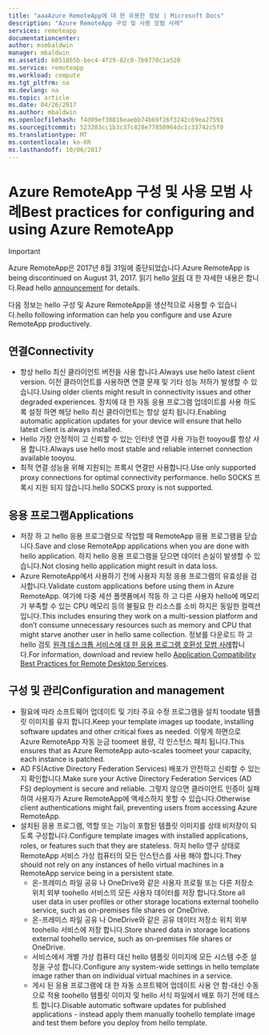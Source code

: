 ```yaml
---
title: "aaaAzure RemoteApp에 대 한 유용한 정보 | Microsoft Docs"
description: "Azure RemoteApp 구성 및 사용 모범 사례"
services: remoteapp
documentationcenter: 
author: msmbaldwin
manager: mbaldwin
ms.assetid: b851865b-bec4-4f29-82c0-7b9770c1a520
ms.service: remoteapp
ms.workload: compute
ms.tgt_pltfrm: na
ms.devlang: na
ms.topic: article
ms.date: 04/26/2017
ms.author: mbaldwin
ms.openlocfilehash: f4d09ef30816eaebb74b69f26f3242c69ea27591
ms.sourcegitcommit: 523283cc1b3c37c428e77850964dc1c33742c5f0
ms.translationtype: MT
ms.contentlocale: ko-KR
ms.lasthandoff: 10/06/2017
---
```

# <a name="best-practices-for-configuring-and-using-azure-remoteapp"></a><span data-ttu-id="c8e62-103">Azure RemoteApp 구성 및 사용 모범 사례</span><span class="sxs-lookup"><span data-stu-id="c8e62-103">Best practices for configuring and using Azure RemoteApp</span></span>
> [!IMPORTANT]
> <span data-ttu-id="c8e62-104">Azure RemoteApp은 2017년 8월 31일에 중단되었습니다.</span><span class="sxs-lookup"><span data-stu-id="c8e62-104">Azure RemoteApp is being discontinued on August 31, 2017.</span></span> <span data-ttu-id="c8e62-105">읽기 hello [알림](https://blogs.technet.microsoft.com/enterprisemobility/2016/08/12/application-remoting-and-the-cloud/) 대 한 자세한 내용은 합니다.</span><span class="sxs-lookup"><span data-stu-id="c8e62-105">Read hello [announcement](https://blogs.technet.microsoft.com/enterprisemobility/2016/08/12/application-remoting-and-the-cloud/) for details.</span></span>
> 
> 

<span data-ttu-id="c8e62-106">다음 정보는 hello 구성 및 Azure RemoteApp을 생산적으로 사용할 수 있습니다.</span><span class="sxs-lookup"><span data-stu-id="c8e62-106">hello following information can help you configure and use Azure RemoteApp productively.</span></span>

## <a name="connectivity"></a><span data-ttu-id="c8e62-107">연결</span><span class="sxs-lookup"><span data-stu-id="c8e62-107">Connectivity</span></span>
* <span data-ttu-id="c8e62-108">항상 hello 최신 클라이언트 버전을 사용 합니다.</span><span class="sxs-lookup"><span data-stu-id="c8e62-108">Always use hello latest client version.</span></span> <span data-ttu-id="c8e62-109">이전 클라이언트를 사용하면 연결 문제 및 기타 성능 저하가 발생할 수 있습니다.</span><span class="sxs-lookup"><span data-stu-id="c8e62-109">Using older clients might result in connectivity issues and other degraded experiences.</span></span> <span data-ttu-id="c8e62-110">장치에 대 한 자동 응용 프로그램 업데이트를 사용 하도록 설정 하면 해당 hello 최신 클라이언트는 항상 설치 됩니다.</span><span class="sxs-lookup"><span data-stu-id="c8e62-110">Enabling automatic application updates for your device will ensure that hello latest client is always installed.</span></span>
* <span data-ttu-id="c8e62-111">Hello 가장 안정적이 고 신뢰할 수 있는 인터넷 연결 사용 가능한 tooyou를 항상 사용 합니다.</span><span class="sxs-lookup"><span data-stu-id="c8e62-111">Always use hello most stable and reliable internet connection available tooyou.</span></span>  
* <span data-ttu-id="c8e62-112">최적 연결 성능을 위해 지원되는 프록시 연결만 사용합니다.</span><span class="sxs-lookup"><span data-stu-id="c8e62-112">Use only supported proxy connections for optimal connectivity performance.</span></span>  <span data-ttu-id="c8e62-113">hello SOCKS 프록시 지원 되지 않습니다.</span><span class="sxs-lookup"><span data-stu-id="c8e62-113">hello SOCKS proxy is not supported.</span></span>

## <a name="applications"></a><span data-ttu-id="c8e62-114">응용 프로그램</span><span class="sxs-lookup"><span data-stu-id="c8e62-114">Applications</span></span>
* <span data-ttu-id="c8e62-115">저장 하 고 hello 응용 프로그램으로 작업할 때 RemoteApp 응용 프로그램을 닫습니다.</span><span class="sxs-lookup"><span data-stu-id="c8e62-115">Save and close RemoteApp applications when you are done with hello application.</span></span> <span data-ttu-id="c8e62-116">하지 hello 응용 프로그램을 닫으면 데이터 손실이 발생할 수 있습니다.</span><span class="sxs-lookup"><span data-stu-id="c8e62-116">Not closing hello application might result in data loss.</span></span>
* <span data-ttu-id="c8e62-117">Azure RemoteApp에서 사용하기 전에 사용자 지정 응용 프로그램의 유효성을 검사합니다.</span><span class="sxs-lookup"><span data-stu-id="c8e62-117">Validate custom applications before using them in Azure RemoteApp.</span></span> <span data-ttu-id="c8e62-118">여기에 다중 세션 플랫폼에서 작동 하 고 다른 사용자 hello에 메모리가 부족할 수 있는 CPU 메모리 등의 불필요 한 리소스를 소비 하지은 동일한 컬렉션입니다.</span><span class="sxs-lookup"><span data-stu-id="c8e62-118">This includes ensuring they work on a multi-session platform and don’t consume unnecessary resources such as memory and CPU that might starve another user in hello same collection.</span></span> <span data-ttu-id="c8e62-119">정보를 다운로드 하 고 hello 검토 [원격 데스크톱 서비스에 대 한 응용 프로그램 호환성 모범 사례](http://www.dabcc.com/resources/Application%20Compatibility%20Best%20Practices%20for%20Remote%20Desktop%20Services.pdf)합니다.</span><span class="sxs-lookup"><span data-stu-id="c8e62-119">For information, download and review hello [Application Compatibility Best Practices for Remote Desktop Services](http://www.dabcc.com/resources/Application%20Compatibility%20Best%20Practices%20for%20Remote%20Desktop%20Services.pdf).</span></span>

## <a name="configuration-and-management"></a><span data-ttu-id="c8e62-120">구성 및 관리</span><span class="sxs-lookup"><span data-stu-id="c8e62-120">Configuration and management</span></span>
* <span data-ttu-id="c8e62-121">필요에 따라 소프트웨어 업데이트 및 기타 주요 수정 프로그램을 설치 toodate 템플릿 이미지를 유지 합니다.</span><span class="sxs-lookup"><span data-stu-id="c8e62-121">Keep your template images up toodate, installing software updates and other critical fixes as needed.</span></span> <span data-ttu-id="c8e62-122">이렇게 하면으로 Azure RemoteApp 자동 눈금 toomeet 용량, 각 인스턴스 패치 됩니다.</span><span class="sxs-lookup"><span data-stu-id="c8e62-122">This ensures that as Azure RemoteApp auto-scales toomeet your capacity, each instance is patched.</span></span>  
* <span data-ttu-id="c8e62-123">AD FS(Active Directory Federation Services) 배포가 안전하고 신뢰할 수 있는지 확인합니다.</span><span class="sxs-lookup"><span data-stu-id="c8e62-123">Make sure your Active Directory Federation Services (AD FS) deployment is secure and reliable.</span></span> <span data-ttu-id="c8e62-124">그렇지 않으면 클라이언트 인증이 실패하여 사용자가 Azure RemoteApp에 액세스하지 못할 수 있습니다.</span><span class="sxs-lookup"><span data-stu-id="c8e62-124">Otherwise client authentications might fail, preventing users from accessing Azure RemoteApp.</span></span>
* <span data-ttu-id="c8e62-125">설치된 응용 프로그램, 역할 또는 기능이 포함된 템플릿 이미지를 상태 비저장이 되도록 구성합니다.</span><span class="sxs-lookup"><span data-stu-id="c8e62-125">Configure template images with installed applications, roles, or features such that they are stateless.</span></span> <span data-ttu-id="c8e62-126">하지 hello 영구 상태로 RemoteApp 서비스 가상 컴퓨터의 모든 인스턴스를 사용 해야 합니다.</span><span class="sxs-lookup"><span data-stu-id="c8e62-126">They should not rely on any instances of hello virtual machines in a RemoteApp service being in a persistent state.</span></span>
  * <span data-ttu-id="c8e62-127">온-프레미스 파일 공유 나 OneDrive와 같은 사용자 프로필 또는 다른 저장소 위치 외부 toohello 서비스의 모든 사용자 데이터를 저장 합니다.</span><span class="sxs-lookup"><span data-stu-id="c8e62-127">Store all user data in user profiles or other storage locations external toohello service, such as on-premises file shares or OneDrive.</span></span>
  * <span data-ttu-id="c8e62-128">온-프레미스 파일 공유 나 OneDrive와 같은 공유 데이터 저장소 위치 외부 toohello 서비스에 저장 합니다.</span><span class="sxs-lookup"><span data-stu-id="c8e62-128">Store shared data in storage locations external toohello service, such as on-premises file shares or OneDrive.</span></span>
  * <span data-ttu-id="c8e62-129">서비스에서 개별 가상 컴퓨터 대신 hello 템플릿 이미지에 모든 시스템 수준 설정을 구성 합니다.</span><span class="sxs-lookup"><span data-stu-id="c8e62-129">Configure any system-wide settings in hello template image rather than on individual virtual machines in a service.</span></span>
  * <span data-ttu-id="c8e62-130">게시 된 응용 프로그램에 대 한 자동 소프트웨어 업데이트 사용 안 함-대신 수동으로 적용 toohello 템플릿 이미지 및 hello 서식 파일에서 배포 하기 전에 테스트 합니다.</span><span class="sxs-lookup"><span data-stu-id="c8e62-130">Disable automatic software updates for published applications - instead apply them manually toohello template image and test them before you deploy  from hello template.</span></span>

